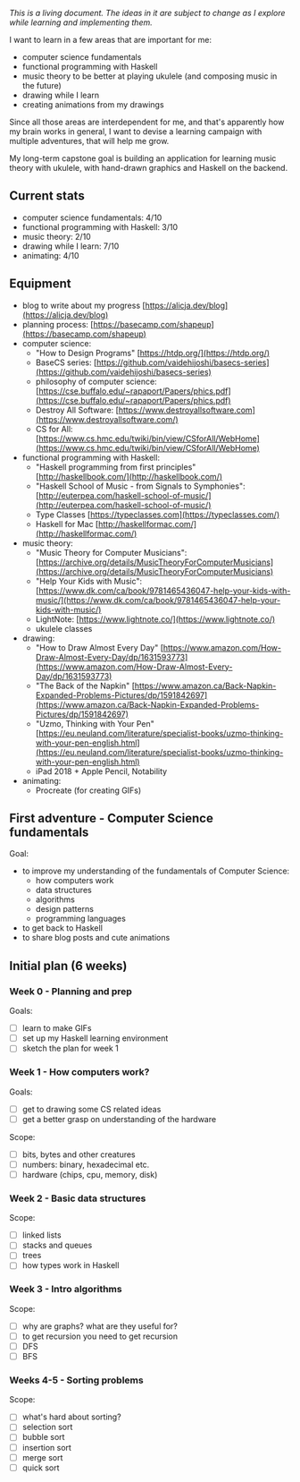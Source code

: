 *This is a living document. The ideas in it are subject to change as I explore while learning and implementing them.*

I want to learn in a few areas that are important for me:

- computer science fundamentals
- functional programming with Haskell
- music theory to be better at playing ukulele (and composing music in the future)
- drawing while I learn
- creating animations from my drawings

Since all those areas are interdependent for me, and that's apparently how my brain works in general, I want to devise a learning campaign with multiple adventures, that will help me grow.

My long-term capstone goal is building an application for learning music theory with ukulele, with hand-drawn graphics and Haskell on the backend.

## Current stats

- computer science fundamentals: 4/10
- functional programming with Haskell: 3/10
- music theory: 2/10
- drawing while I learn: 7/10
- animating: 4/10

## Equipment

- blog to write about my progress [https://alicja.dev/blog](https://alicja.dev/blog)
- planning process: [https://basecamp.com/shapeup](https://basecamp.com/shapeup)
- computer science:
    - "How to Design Programs" [https://htdp.org/](https://htdp.org/)
    - BaseCS series: [https://github.com/vaidehijoshi/basecs-series](https://github.com/vaidehijoshi/basecs-series)
    - philosophy of computer science: [https://cse.buffalo.edu/~rapaport/Papers/phics.pdf](https://cse.buffalo.edu/~rapaport/Papers/phics.pdf)
    - Destroy All Software: [https://www.destroyallsoftware.com](https://www.destroyallsoftware.com/)
    - CS for All: [https://www.cs.hmc.edu/twiki/bin/view/CSforAll/WebHome](https://www.cs.hmc.edu/twiki/bin/view/CSforAll/WebHome)
- functional programming with Haskell:
    - "Haskell programming from first principles" [http://haskellbook.com/](http://haskellbook.com/)
    - "Haskell School of Music - from Signals to Symphonies": [http://euterpea.com/haskell-school-of-music/](http://euterpea.com/haskell-school-of-music/)
    - Type Classes [https://typeclasses.com](https://typeclasses.com/)
    - Haskell for Mac [http://haskellformac.com/](http://haskellformac.com/)
- music theory:
    - "Music Theory for Computer Musicians": [https://archive.org/details/MusicTheoryForComputerMusicians](https://archive.org/details/MusicTheoryForComputerMusicians)
    - "Help Your Kids with Music": [https://www.dk.com/ca/book/9781465436047-help-your-kids-with-music/](https://www.dk.com/ca/book/9781465436047-help-your-kids-with-music/)
    - LightNote: [https://www.lightnote.co/](https://www.lightnote.co/)
    - ukulele classes
- drawing:
    - "How to Draw Almost Every Day" [https://www.amazon.com/How-Draw-Almost-Every-Day/dp/1631593773](https://www.amazon.com/How-Draw-Almost-Every-Day/dp/1631593773)
    - "The Back of the Napkin" [https://www.amazon.ca/Back-Napkin-Expanded-Problems-Pictures/dp/1591842697](https://www.amazon.ca/Back-Napkin-Expanded-Problems-Pictures/dp/1591842697)
    - "Uzmo, Thinking with Your Pen" [https://eu.neuland.com/literature/specialist-books/uzmo-thinking-with-your-pen-english.html](https://eu.neuland.com/literature/specialist-books/uzmo-thinking-with-your-pen-english.html)
    - iPad 2018 + Apple Pencil, Notability
- animating:
    - Procreate (for creating GIFs)

## First adventure - Computer Science fundamentals

Goal: 

- to improve my understanding of the fundamentals of Computer Science:
    - how computers work
    - data structures
    - algorithms
    - design patterns
    - programming languages
- to get back to Haskell
- to share blog posts and cute animations

## Initial plan (6 weeks)

### Week 0 - Planning and prep

Goals:

- [ ]  learn to make GIFs
- [ ]  set up my Haskell learning environment
- [ ]  sketch the plan for week 1

### Week 1 - How computers work?

Goals:

- [ ]  get to drawing some CS related ideas
- [ ]  get a better grasp on understanding of the hardware

Scope:

- [ ]  bits, bytes and other creatures
- [ ]  numbers: binary, hexadecimal etc.
- [ ]  hardware (chips, cpu, memory, disk)

### Week 2 - Basic data structures

Scope:

- [ ]  linked lists
- [ ]  stacks and queues
- [ ]  trees
- [ ]  how types work in Haskell

### Week 3 - Intro algorithms

Scope:

- [ ]  why are graphs? what are they useful for?
- [ ]  to get recursion you need to get recursion
- [ ]  DFS
- [ ]  BFS

### Weeks 4-5 - Sorting problems

Scope:

- [ ]  what's hard about sorting?
- [ ]  selection sort
- [ ]  bubble sort
- [ ]  insertion sort
- [ ]  merge sort
- [ ]  quick sort